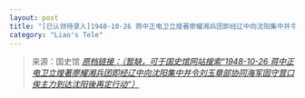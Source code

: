 ```yaml
---
layout: post
title: "[已认领待录入]1948-10-26 蒋中正电卫立煌著廖耀湘兵团即经辽中向沈阳集中并令刘玉章部协同海军固守营口俟主力到达沈阳後再定行动"
category: "Liao's Tele"
---
```



> 来源：国史馆 [*原档链接：（暂缺，可于国史馆网站搜索“1948-10-26 蒋中正电卫立煌著廖耀湘兵团即经辽中向沈阳集中并令刘玉章部协同海军固守营口俟主力到达沈阳後再定行动“）*]()
